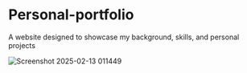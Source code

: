 # Personal-portfolio
A website designed to showcase my background, skills, and personal projects

![Screenshot 2025-02-13 011449](https://github.com/user-attachments/assets/4207c502-ccad-49fa-a7c3-4fda0126f87e)
